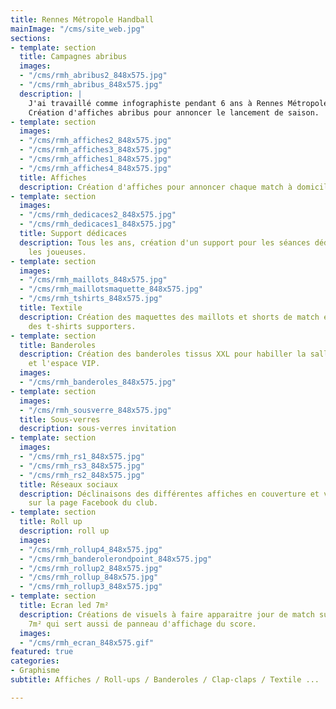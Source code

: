 ```yaml
---
title: Rennes Métropole Handball
mainImage: "/cms/site_web.jpg"
sections:
- template: section
  title: Campagnes abribus
  images:
  - "/cms/rmh_abribus2_848x575.jpg"
  - "/cms/rmh_abribus_848x575.jpg"
  description: |
    J'ai travaillé comme infographiste pendant 6 ans à Rennes Métropole Handball, un club de handball d'une vingtaine d'équipes dont une équipe féminine semi-pro (D2).
    Création d'affiches abribus pour annoncer le lancement de saison.
- template: section
  images:
  - "/cms/rmh_affiches2_848x575.jpg"
  - "/cms/rmh_affiches3_848x575.jpg"
  - "/cms/rmh_affiches1_848x575.jpg"
  - "/cms/rmh_affiches4_848x575.jpg"
  title: Affiches
  description: Création d'affiches pour annoncer chaque match à domicile.
- template: section
  images:
  - "/cms/rmh_dedicaces2_848x575.jpg"
  - "/cms/rmh_dedicaces1_848x575.jpg"
  title: Support dédicaces
  description: Tous les ans, création d'un support pour les séances dédicaces avec
    les joueuses.
- template: section
  images:
  - "/cms/rmh_maillots_848x575.jpg"
  - "/cms/rmh_maillotsmaquette_848x575.jpg"
  - "/cms/rmh_tshirts_848x575.jpg"
  title: Textile
  description: Création des maquettes des maillots et shorts de match et des visuels
    des t-shirts supporters.
- template: section
  title: Banderoles
  description: Création des banderoles tissus XXL pour habiller la salle de la Ricoquais
    et l'espace VIP.
  images:
  - "/cms/rmh_banderoles_848x575.jpg"
- template: section
  images:
  - "/cms/rmh_sousverre_848x575.jpg"
  title: Sous-verres
  description: sous-verres invitation
- template: section
  images:
  - "/cms/rmh_rs1_848x575.jpg"
  - "/cms/rmh_rs3_848x575.jpg"
  - "/cms/rmh_rs2_848x575.jpg"
  title: Réseaux sociaux
  description: Déclinaisons des différentes affiches en couverture et visuels évènements
    sur la page Facebook du club.
- template: section
  title: Roll up
  description: roll up
  images:
  - "/cms/rmh_rollup4_848x575.jpg"
  - "/cms/rmh_banderolerondpoint_848x575.jpg"
  - "/cms/rmh_rollup2_848x575.jpg"
  - "/cms/rmh_rollup_848x575.jpg"
  - "/cms/rmh_rollup3_848x575.jpg"
- template: section
  title: Ecran led 7m²
  description: Créations de visuels à faire apparaitre jour de match sur l'écran de
    7m² qui sert aussi de panneau d'affichage du score.
  images:
  - "/cms/rmh_ecran_848x575.gif"
featured: true
categories:
- Graphisme
subtitle: Affiches / Roll-ups / Banderoles / Clap-claps / Textile ...

---
```

